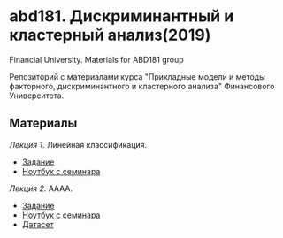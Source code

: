 # abd181. Дискриминантный и кластерный анализ(2019)
Financial University. Materials for ABD181 group 

Репозиторий с материалами курса "Прикладные модели и методы факторного, дискриминантного и кластерного анализа" Финансового Университета.

## Материалы 
*Лекция 1.* Линейная классификация.
* [Задание](https://github.com/abd181/abd181.github.io/blob/master/NoteBooks/seminar7_starter_logreg.ipynb)
* [Ноутбук с семинара](https://github.com/abd181/abd181.github.io/blob/master/NoteBooks/seminar7_solution_logreg.ipynb)


*Лекция 2.* АААА.
* [Задание](https://github.com/abd181/abd181.github.io/blob/master/NoteBooks/seminar7_starter_logreg.ipynb)
* [Ноутбук с семинара](https://github.com/abd181/abd181.github.io/blob/master/NoteBooks/seminar7_solution_logreg.ipynb)
* [Датасет](https://github.com/abd181/abd181.github.io/blob/master/Data/data_sem1_hw.txt)

